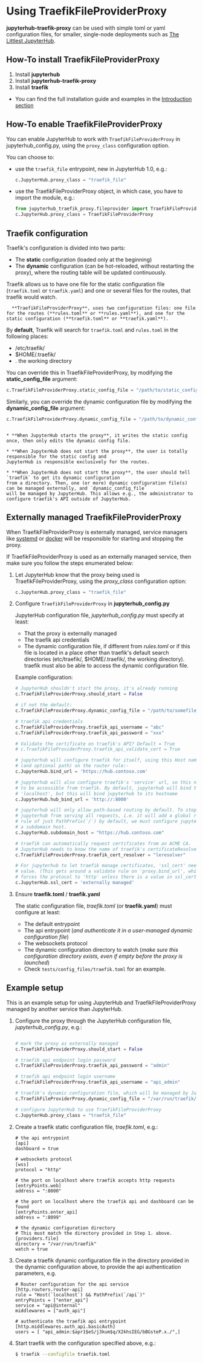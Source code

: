 # Using TraefikFileProviderProxy

**jupyterhub-traefik-proxy** can be used with simple toml or yaml configuration files, for smaller, single-node deployments such as
[The Littlest JupyterHub](https://tljh.jupyter.org).

## How-To install TraefikFileProviderProxy

1. Install **jupyterhub**
2. Install **jupyterhub-traefik-proxy**
3. Install **traefik**

- You can find the full installation guide and examples in the [Introduction section](install.html#traefik-proxy-installation)

## How-To enable TraefikFileProviderProxy

You can enable JupyterHub to work with `TraefikFileProviderProxy` in jupyterhub_config.py, using the `proxy_class` configuration option.

You can choose to:

- use the `traefik_file` entrypoint, new in JupyterHub 1.0, e.g.:

  ```python
  c.JupyterHub.proxy_class = "traefik_file"
  ```

- use the TraefikFileProviderProxy object, in which case, you have to import the module, e.g.:

  ```python
  from jupyterhub_traefik_proxy.fileprovider import TraefikFileProviderProxy
  c.JupyterHub.proxy_class = TraefikFileProviderProxy
  ```

## Traefik configuration

Traefik's configuration is divided into two parts:

- The **static** configuration (loaded only at the beginning)
- The **dynamic** configuration (can be hot-reloaded, without restarting the proxy),
  where the routing table will be updated continuously.

Traefik allows us to have one file for the static configuration file (`traefik.toml` or `traefik.yaml`) and one or several files for the routes, that traefik would watch.

```{note}
  **TraefikFileProviderProxy**, uses two configuration files: one file for the routes (**rules.toml** or **rules.yaml**), and one for the static configuration (**traefik.toml** or **traefik.yaml**).
```

By **default**, Traefik will search for `traefik.toml` and `rules.toml` in the following places:

- /etc/traefik/
- $HOME/.traefik/
- . the working directory

You can override this in TraefikFileProviderProxy, by modifying the **static_config_file** argument:

```python
c.TraefikFileProviderProxy.static_config_file = "/path/to/static_config_filename.toml"
```

Similarly, you can override the dynamic configuration file by modifying the **dynamic_config_file** argument:

```python
c.TraefikFileProviderProxy.dynamic_config_file = "/path/to/dynamic_config_filename.toml"
```

```{note}

* **When JupyterHub starts the proxy**, it writes the static config once, then only edits the dynamic config file.

* **When JupyterHub does not start the proxy**, the user is totally responsible for the static config and
JupyterHub is responsible exclusively for the routes.

* **When JupyterHub does not start the proxy**, the user should tell `traefik` to get its dynamic configuration
from a directory. Then, one (or more) dynamic configuration file(s) can be managed externally, and `dynamic_config_file`
will be managed by JupyterHub. This allows e.g., the administrator to configure traefik's API outside of JupyterHub.

```

## Externally managed TraefikFileProviderProxy

When TraefikFileProviderProxy is externally managed, service managers like [systemd](https://www.freedesktop.org/wiki/Software/systemd/)
or [docker](https://www.docker.com/) will be responsible for starting and stopping the proxy.

If TraefikFileProviderProxy is used as an externally managed service, then make sure you follow the steps enumerated below:

1. Let JupyterHub know that the proxy being used is TraefikFileProviderProxy, using the _proxy_class_ configuration option:

   ```python
   c.JupyterHub.proxy_class = "traefik_file"
   ```

2. Configure `TraefikFileProviderProxy` in **jupyterhub_config.py**

   JupyterHub configuration file, _jupyterhub_config.py_ must specify at least:

   - That the proxy is externally managed
   - The traefik api credentials
   - The dynamic configuration file, if different from _rules.toml_ or if this
     file is located in a place other than traefik's default search directories
     (etc/traefik/, $HOME/.traefik/, the working directory). traefik must also
     be able to access the dynamic configuration file.

   Example configuration:

   ```python
   # JupyterHub shouldn't start the proxy, it's already running
   c.TraefikFileProviderProxy.should_start = False

   # if not the default:
   c.TraefikFileProviderProxy.dynamic_config_file = "/path/to/somefile.toml"

   # traefik api credentials
   c.TraefikFileProviderProxy.traefik_api_username = "abc"
   c.TraefikFileProviderProxy.traefik_api_password = "xxx"

   # Validate the certificate on traefik's API? Default = True
   # c.TraefikFileProviderProxy.traefik_api_validate_cert = True

   # jupyterhub will configure traefik for itself, using this Host name
   # (and optional path) on the router rule:-
   c.JupyterHub.bind_url = 'https://hub.contoso.com'

   # jupyterhub will also configure traefik's 'service' url, so this needs
   # to be accessible from traefik. By default, jupyterhub will bind to
   # 'localhost', but this will bind jupyterhub to its hostname
   c.JupyterHub.hub_bind_url = 'http://:8000'

   # jupyterhub will only allow path-based routing by default. To stop
   # jupyterhub from serving all requests, i.e. it will add a global router
   # rule of just PathPrefix(`/`) by default, we must configure jupyterhub as
   # a subdomain host.
   c.JupyterHub.subdomain_host = "https://hub.contoso.com"

   # traefik can automatically request certificates from an ACME CA.
   # JupyterHub needs to know the name of traefik's certificateResolver
   c.TraefikFileProviderProxy.traefik_cert_resolver = "leresolver"

   # For jupyterhub to let traefik manage certificates, 'ssl_cert' needs a
   # value. (This gets around a validate rule on 'proxy.bind_url', which
   # forces the protocol to 'http' unless there is a value in ssl_cert).
   c.JupyterHub.ssl_cert = 'externally managed'

   ```

3. Ensure **traefik.toml** / **traefik.yaml**

   The static configuration file, _traefik.toml_ (or **traefik.yaml**) must configure at least:

   - The default entrypoint
   - The api entrypoint (_and authenticate it in a user-managed dynamic configuration file_)
   - The websockets protocol
   - The dynamic configuration directory to watch
     (_make sure this configuration directory exists, even if empty before the proxy is launched_)
   - Check `tests/config_files/traefik.toml` for an example.

## Example setup

This is an example setup for using JupyterHub and TraefikFileProviderProxy managed by another service than JupyterHub.

1. Configure the proxy through the JupyterHub configuration file, _jupyterhub_config.py_, e.g.:

   ```python

   # mark the proxy as externally managed
   c.TraefikFileProviderProxy.should_start = False

   # traefik api endpoint login password
   c.TraefikFileProviderProxy.traefik_api_password = "admin"

   # traefik api endpoint login username
   c.TraefikFileProviderProxy.traefik_api_username = "api_admin"

   # traefik's dynamic configuration file, which will be managed by JupyterHub
   c.TraefikFileProviderProxy.dynamic_config_file = "/var/run/traefik/rules.toml"

   # configure JupyterHub to use TraefikFileProviderProxy
   c.JupyterHub.proxy_class = "traefik_file"
   ```

2. Create a traefik static configuration file, _traefik.toml_, e.g.:

   ```
   # the api entrypoint
   [api]
   dashboard = true

   # websockets protocol
   [wss]
   protocol = "http"

   # the port on localhost where traefik accepts http requests
   [entryPoints.web]
   address = ":8000"

   # the port on localhost where the traefik api and dashboard can be found
   [entryPoints.enter_api]
   address = ":8099"

   # the dynamic configuration directory
   # This must match the directory provided in Step 1. above.
   [providers.file]
   directory = "/var/run/traefik"
   watch = true
   ```

3. Create a traefik dynamic configuration file in the directory provided in the dynamic configuration above, to provide the api authentication parameters, e.g.

   ```
   # Router configuration for the api service
   [http.routers.router-api]
   rule = "Host(`localhost`) && PathPrefix(`/api`)"
   entryPoints = ["enter_api"]
   service = "api@internal"
   middlewares = ["auth_api"]

   # authenticate the traefik api entrypoint
   [http.middlewares.auth_api.basicAuth]
   users = [ "api_admin:$apr1$eS/j3kum$q/X2khsIEG/bBGsteP.x./",]
   ```

4. Start traefik with the configuration specified above, e.g.:
   ```bash
   $ traefik --configfile traefik.toml
   ```
